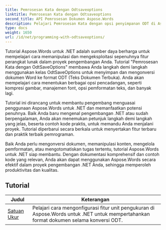 ```yaml
---
title: Pemrosesan Kata dengan Odtsaveoptions
linktitle: Pemrosesan Kata dengan Odtsaveoptions
second_title: API Pemrosesan Dokumen Aspose.Words
description: Pelajari Pemrosesan Kata dengan opsi penyimpanan ODT di Aspose.Words untuk .NET. Tutorial mendetail dengan kode contoh untuk menyimpan dokumen Word dalam format ODT.
type: docs
weight: 1650
url: /id/net/programming-with-odtsaveoptions/
---
```

Tutorial Aspose.Words untuk .NET adalah sumber daya berharga untuk mempelajari cara memanipulasi dan mengeksploitasi sepenuhnya fitur perangkat lunak dalam proyek pengembangan Anda. Tutorial "Pemrosesan Kata dengan OdtSaveOptions" membawa Anda langkah demi langkah menggunakan kelas OdtSaveOptions untuk menyimpan dan mengonversi dokumen Word ke format ODT (Teks Dokumen Terbuka). Anda akan mempelajari cara menentukan berbagai opsi pencadangan, seperti kompresi gambar, manajemen font, opsi pemformatan teks, dan banyak lagi.

Tutorial ini dirancang untuk membantu pengembang menguasai penggunaan Aspose.Words untuk .NET dan memanfaatkan potensi penuhnya. Baik Anda baru mengenal pengembangan .NET atau sudah berpengalaman, Anda akan menemukan petunjuk langkah demi langkah yang jelas, beserta contoh kode praktis, untuk memandu Anda menjalani proyek. Tutorial diperbarui secara berkala untuk menyertakan fitur terbaru dan praktik terbaik pemrograman.

Baik Anda perlu mengonversi dokumen, memanipulasi konten, mengelola pemformatan, atau mengotomatiskan tugas tertentu, tutorial Aspose.Words untuk .NET siap membantu. Dengan dokumentasi komprehensif dan contoh kode yang relevan, Anda akan dapat menggunakan Aspose.Words secara efektif dalam proyek pengembangan .NET Anda, sehingga memperoleh produktivitas dan kualitas.

 ## Tutorial
| Judul | Keterangan |
| --- | --- |
| [Satuan Ukur](./measure-unit/) | Pelajari cara mengonfigurasi fitur unit pengukuran di Aspose.Words untuk .NET untuk mempertahankan format dokumen selama konversi ODT. |